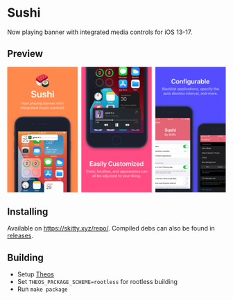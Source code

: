 # Sushi
Now playing banner with integrated media controls for iOS 13-17.

## Preview
<img src="Preview.png" alt="Preview" />

## Installing
Available on https://skitty.xyz/repo/. Compiled debs can also be found in [releases](https://github.com/Skittyblock/Sushi/releases).

## Building
- Setup [Theos](https://theos.dev/) 
- Set `THEOS_PACKAGE_SCHEME=rootless` for rootless building
- Run `make package`
